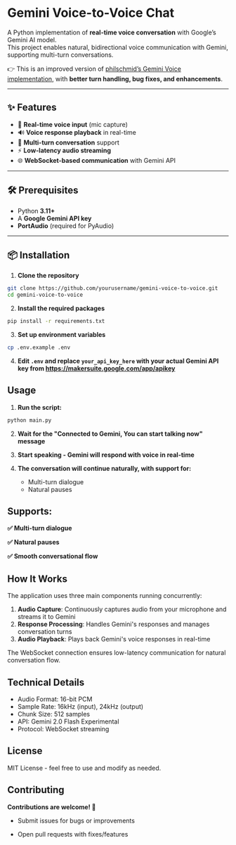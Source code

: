 # Gemini Voice-to-Voice Chat  

A Python implementation of **real-time voice conversation** with Google’s Gemini AI model.  
This project enables natural, bidirectional voice communication with Gemini, supporting multi-turn conversations.  

👉 This is an improved version of [philschmid’s Gemini Voice implementation](https://gist.github.com/philschmid/cb8c98f0781e4e52e5d364ff39e2ccd2), with **better turn handling, bug fixes, and enhancements**.  

---

## ✨ Features  

- 🎤 **Real-time voice input** (mic capture)  
- 🔊 **Voice response playback** in real-time  
- 💬 **Multi-turn conversation** support  
- ⚡ **Low-latency audio streaming**  
- 🌐 **WebSocket-based communication** with Gemini API  

---

## 🛠️ Prerequisites  

- Python **3.11+**  
- A **Google Gemini API key**  
- **PortAudio** (required for PyAudio)  

---

## 📦 Installation  

1. **Clone the repository**  
```bash
git clone https://github.com/yourusername/gemini-voice-to-voice.git
cd gemini-voice-to-voice

```

2. **Install the required packages**
```bash
pip install -r requirements.txt
```

3. **Set up environment variables**
```bash
cp .env.example .env
```

4. **Edit `.env` and replace `your_api_key_here` with your actual Gemini API key from https://makersuite.google.com/app/apikey**

## Usage

1. **Run the script:**
```bash
python main.py
```

2. **Wait for the "Connected to Gemini, You can start talking now" message**

3. **Start speaking - Gemini will respond with voice in real-time**

4. **The conversation will continue naturally, with support for:**
   - Multi-turn dialogue
   - Natural pauses

## Supports:

**✅ Multi-turn dialogue**

**✅ Natural pauses**

**✅ Smooth conversational flow**

## How It Works

The application uses three main components running concurrently:

1. **Audio Capture**: Continuously captures audio from your microphone and streams it to Gemini
2. **Response Processing**: Handles Gemini's responses and manages conversation turns
3. **Audio Playback**: Plays back Gemini's voice responses in real-time

The WebSocket connection ensures low-latency communication for natural conversation flow.

## Technical Details

- Audio Format: 16-bit PCM
- Sample Rate: 16kHz (input), 24kHz (output)
- Chunk Size: 512 samples
- API: Gemini 2.0 Flash Experimental
- Protocol: WebSocket streaming

## License

MIT License - feel free to use and modify as needed.

## Contributing

**Contributions are welcome! 🎉**

- Submit issues for bugs or improvements

- Open pull requests with fixes/features
